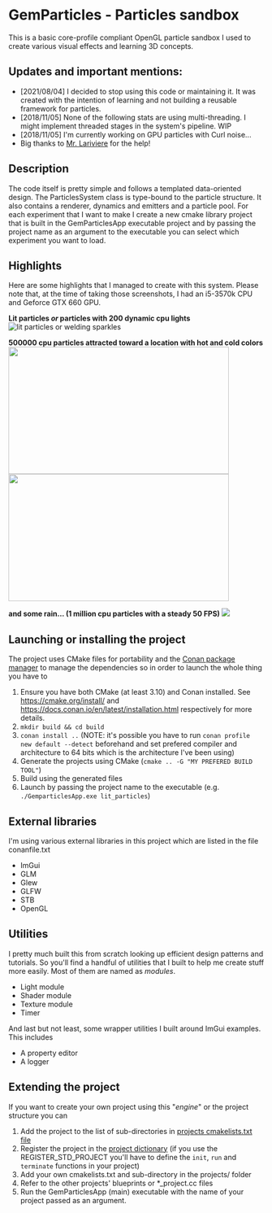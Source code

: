 # GemParticles - Particles sandbox

This is a basic core-profile compliant OpenGL particle sandbox I used to create various visual effects and learning 3D concepts.

## Updates and important mentions:
* [2021/08/04] I decided to stop using this code or maintaining it. It was created with the intention of learning and not building a reusable framework for particles.
* [2018/11/05] None of the following stats are using multi-threading. I might implement threaded stages in the system's pipeline. WIP
* [2018/11/05] I'm currently working on GPU particles with Curl noise...
* Big thanks to [Mr. Lariviere](https://github.com/larivierec) for the help!
 
## Description

The code itself is pretty simple and follows a templated data-oriented design. The ParticlesSystem class is type-bound to the particle structure. It also contains a renderer, dynamics and emitters and a particle pool. For each experiment that I want to make I create a new cmake library project that is built in the GemParticlesApp executable project and by passing the project name as an argument to the executable you can select which experiment you want to load. 
 
## Highlights 
 
Here are some highlights that I managed to create with this system. Please note that, at the time of taking those screenshots, I had an i5-3570k CPU and Geforce GTX 660 GPU.
 
__Lit particles *or* particles with 200 dynamic cpu lights__
![lit particles or welding sparkles](https://github.com/frtru/GemParticles/blob/dev-master/gifs_and_screenshots/lit_particles.gif)

__500000 cpu particles attracted toward a location with hot and cold colors__
<img src="https://github.com/frtru/GemParticles/blob/dev-master/gifs_and_screenshots/attractor_1_cropped.gif" width="434" height="250">        <img src="https://github.com/frtru/GemParticles/blob/dev-master/gifs_and_screenshots/attractor_2_cropped.gif" width="434" height="250">

__and some rain... (1 million cpu particles with a steady 50 FPS)__
<img src="https://github.com/frtru/GemParticles/blob/dev-master/gifs_and_screenshots/heavy_rain_cropped_big.gif">

## Launching or installing the project
The project uses CMake files for portability and the [Conan package manager](conan.io) to manage the dependencies so in order to launch the whole thing you have to
1. Ensure you have both CMake (at least 3.10) and Conan installed. See https://cmake.org/install/ and https://docs.conan.io/en/latest/installation.html respectively for more details.
2. `mkdir build && cd build`
3. `conan install ..` (NOTE: it's possible you have to run `conan profile new default --detect` beforehand and set prefered compiler and architecture to 64 bits which is the architecture I've been using)
4. Generate the projects using CMake (`cmake .. -G "MY PREFERED BUILD TOOL"`)
5. Build using the generated files
6. Launch by passing the project name to the executable (e.g. `./GemparticlesApp.exe lit_particles`)

## External libraries
I'm using various external libraries in this project which are listed in the file conanfile.txt 
* ImGui
* GLM
* Glew
* GLFW
* STB
* OpenGL

## Utilities
I pretty much built this from scratch looking up efficient design patterns and tutorials. So you'll find a handful of utilities that I built to help me create stuff more easily. Most of them are named as *modules*.
* Light module
* Shader module
* Texture module
* Timer

And last but not least, some wrapper utilities I built around ImGui examples. This includes
* A property editor
* A logger

## Extending the project
If you want to create your own project using this "*engine*" or the project structure you can
1. Add the project to the list of sub-directories in [projects cmakelists.txt file](https://github.com/frtru/GemParticles/blob/master/src/projects/cmakelists.txt) 
2. Register the project in the [project dictionary](https://github.com/frtru/GemParticles/blob/master/src/projects/project_dictionary.cc) (if you use the REGISTER_STD_PROJECT you'll have to define the `init`, `run` and `terminate` functions in your project)
3. Add your own cmakelists.txt and sub-directory in the projects/ folder
4. Refer to the other projects' blueprints or *_project.cc files 
5. Run the GemParticlesApp (main) executable with the name of your project passed as an argument. 
